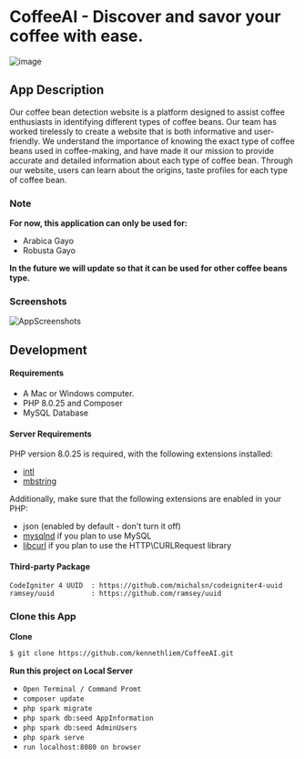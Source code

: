 # CoffeeAI - Discover and savor your coffee with ease.

![image](https://user-images.githubusercontent.com/69246482/224530445-6aff5c5b-b5cd-469d-92b8-2bfd4fceda35.png)

## App Description

Our coffee bean detection website is a platform designed to assist coffee enthusiasts in identifying different types of coffee beans. Our team has worked tirelessly to create a website that is both informative and user-friendly. We understand the importance of knowing the exact type of coffee beans used in coffee-making, and have made it our mission to provide accurate and detailed information about each type of coffee bean. Through our website, users can learn about the origins, taste profiles for each type of coffee bean.

### Note

<b>For now, this application can only be used for: </b>

- Arabica Gayo
- Robusta Gayo

<b>In the future we will update so that it can be used for other coffee beans type.</b>

### Screenshots

![AppScreenshots](https://user-images.githubusercontent.com/69246482/224529673-b68d91b4-c21b-4674-b109-7884e7445f8a.png)

## Development

#### Requirements

- A Mac or Windows computer.
- PHP 8.0.25 and Composer
- MySQL Database

#### Server Requirements

PHP version 8.0.25 is required, with the following extensions installed:

- [intl](http://php.net/manual/en/intl.requirements.php)
- [mbstring](http://php.net/manual/en/mbstring.installation.php)

Additionally, make sure that the following extensions are enabled in your PHP:

- json (enabled by default - don't turn it off)
- [mysqlnd](http://php.net/manual/en/mysqlnd.install.php) if you plan to use MySQL
- [libcurl](http://php.net/manual/en/curl.requirements.php) if you plan to use the HTTP\CURLRequest library

#### Third-party Package

```
CodeIgniter 4 UUID  : https://github.com/michalsn/codeigniter4-uuid
ramsey/uuid         : https://github.com/ramsey/uuid
```

### Clone this App

**Clone**

```bash
$ git clone https://github.com/kennethliem/CoffeeAI.git
```

**Run this project on Local Server**

- `Open Terminal / Command Promt`
- `composer update`
- `php spark migrate`
- `php spark db:seed AppInformation`
- `php spark db:seed AdminUsers`
- `php spark serve`
- `run localhost:8080 on browser`
